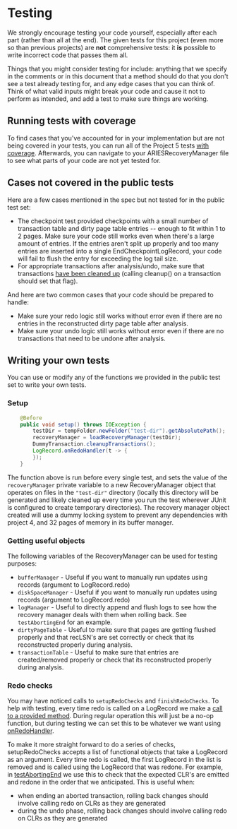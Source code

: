# Testing

We strongly encourage testing your code yourself, especially after each part \(rather than all at the end\). The given tests for this project \(even more so than previous projects\) are **not** comprehensive tests: it **is** possible to write incorrect code that passes them all.

Things that you might consider testing for include: anything that we specify in the comments or in this document that a method should do that you don't see a test already testing for, and any edge cases that you can think of. Think of what valid inputs might break your code and cause it not to perform as intended, and add a test to make sure things are working.

## Running tests with coverage

To find cases that you've accounted for in your implementation but are not being covered in your tests, you can run all of the Project 5 tests [with coverage](https://www.jetbrains.com/help/idea/code-coverage.html). Afterwards, you can navigate to your ARIESRecoveryManager file to see what parts of your code are not yet tested for.

## Cases not covered in the public tests

Here are a few cases mentioned in the spec but not tested for in the public test set:

* The checkpoint test provided checkpoints with a small number of transaction table and dirty page table entries -- enough to fit within 1 to 2 pages. Make sure your code still works even when there's a large amount of entries. If the entries aren't split up properly and too many entries are inserted into a single EndCheckpointLogRecord, your code will fail to flush the entry for exceeding the log tail size.
* For appropriate transactions after analysis/undo, make sure that transactions [have been cleaned up](https://github.com/berkeley-cs186/fa24-rookiedb/blob/master/src/test/java/edu/berkeley/cs186/database/recovery/DummyTransaction.java#L29) \(calling cleanup\(\) on a transaction should set that flag\).

And here are two common cases that your code should be prepared to handle:

* Make sure your redo logic still works without error even if there are no entries in the reconstructed dirty page table after analysis.
* Make sure your undo logic still works without error even if there are no transactions that need to be undone after analysis.

## Writing your own tests

You can use or modify any of the functions we provided in the public test set to write your own tests.

### Setup

```java
    @Before
    public void setup() throws IOException {
        testDir = tempFolder.newFolder("test-dir").getAbsolutePath();
        recoveryManager = loadRecoveryManager(testDir);
        DummyTransaction.cleanupTransactions();
        LogRecord.onRedoHandler(t -> {
        });
    }
```

The function above is run before every single test, and sets the value of the `recoveryManager` private variable to a new RecoveryManager object that operates on files in the `"test-dir"` directory \(locally this directory will be generated and likely cleaned up every time you run the test wherever JUnit is configured to create temporary directories\). The recovery manager object created will use a dummy locking system to prevent any dependencies with project 4, and 32 pages of memory in its buffer manager.

### Getting useful objects

The following variables of the RecoveryManager can be used for testing purposes:

* `bufferManager` - Useful if you want to manually run updates using records \(argument to LogRecord.redo\)
* `diskSpaceManager` - Useful if you want to manually run updates using records \(argument to LogRecord.redo\)
* `logManager` - Useful to directly append and flush logs to see how the recovery manager deals with them when rolling back. See `testAbortingEnd` for an example.
* `dirtyPageTable` - Useful to make sure that pages are getting flushed properly and that recLSN's are set correctly or check that its reconstructed properly during analysis.
* `transactionTable` - Useful to make sure that entries are created/removed properly or check that its  reconstructed properly during analysis.

### Redo checks

You may have noticed calls to `setupRedoChecks` and `finishRedoChecks`. To help with testing, every time redo is called on a LogRecord we make a [call to a provided method](https://github.com/berkeley-cs186/fa24-rookiedb/blob/master/src/main/java/edu/berkeley/cs186/database/recovery/LogRecord.java#L156). During regular operation this will just be a no-op function, but during testing we can set this to be whatever we want using [onRedoHandler](https://github.com/berkeley-cs186/fa24-rookiedb/blob/master/src/main/java/edu/berkeley/cs186/database/recovery/LogRecord.java#L225-L232).

To make it more straight forward to do a series of checks, setupRedoChecks accepts a list of functional objects that take a LogRecord as an argument. Every time redo is called, the first LogRecord in the list is removed and is called using the LogRecord that was redone. For example, in [testAbortingEnd](https://github.com/berkeley-cs186/fa24-rookiedb/blob/master/src/test/java/edu/berkeley/cs186/database/recovery/TestRecoveryManager.java#L196-L199) we use this to check that the expected CLR's are emitted and redone in the order that we anticipated. This is useful when:

* when ending an aborted transaction, rolling back changes should involve calling redo on CLRs as they are generated
* during the undo phase, rolling back changes should involve calling redo on CLRs as they are generated

